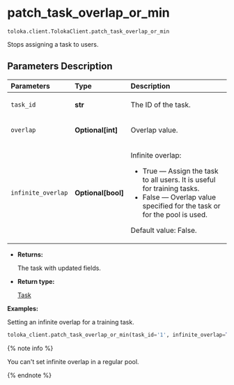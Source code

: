 # patch_task_overlap_or_min
`toloka.client.TolokaClient.patch_task_overlap_or_min`

Stops assigning a task to users.

## Parameters Description

| Parameters | Type | Description |
| :----------| :----| :-----------|
`task_id`|**str**|<p>The ID of the task.</p>
`overlap`|**Optional\[int\]**|<p>Overlap value.</p>
`infinite_overlap`|**Optional\[bool\]**|<p>Infinite overlap:<ul><li>True — Assign the task to all users. It is useful for training tasks.</li><li>False — Overlap value specified for the task or for the pool is used. </li></ul></p><p>Default value: False.</p>

* **Returns:**

  The task with updated fields.

* **Return type:**

  [Task](toloka.client.task.Task.md)

**Examples:**

Setting an infinite overlap for a training task.

```python
toloka_client.patch_task_overlap_or_min(task_id='1', infinite_overlap=True)
```

{% note info %}

You can't set infinite overlap in a regular pool.

{% endnote %}
